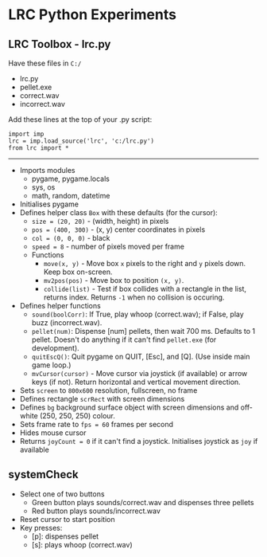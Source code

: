 # LRC Python Experiments

## LRC Toolbox - lrc.py

Have these files in `C:/`
- lrc.py
- pellet.exe
- correct.wav
- incorrect.wav

Add these lines at the top of your .py script:

	import imp
	lrc = imp.load_source('lrc', 'c:/lrc.py')
	from lrc import *

* * *

- Imports modules
  + pygame, pygame.locals
  + sys, os
  + math, random, datetime
- Initialises pygame
- Defines helper class `Box` with these defaults (for the cursor):
  + `size = (20, 20)` - (width, height) in pixels
  + `pos = (400, 300)` - (x, y) center coordinates in pixels
  + `col = (0, 0, 0)` - black 
  + `speed = 8` - number of pixels moved per frame
  + Functions
    * `move(x, y)` - Move box `x` pixels to the right and `y` pixels down. Keep box on-screen.
    * `mv2pos(pos)` - Move box to position `(x, y)`.
    * `collide(list)` - Test if box collides with a rectangle in the list, returns index. Returns `-1` when no collision is occuring.
- Defines helper functions
  + `sound(boolCorr)`: If True, play whoop (correct.wav); if False, play buzz (incorrect.wav).
  + `pellet(num)`: Dispense [num] pellets, then wait 700 ms. Defaults to 1 pellet. Doesn't do anything if it can't find `pellet.exe` (for development).
  + `quitEscQ()`: Quit pygame on QUIT, [Esc], and [Q]. (Use inside main game loop.)
  + `mvCursor(cursor)` - Move cursor via joystick (if available) or arrow keys (if not). Return horizontal and vertical movement direction.
- Sets `screen` to `800x600` resolution, fullscreen, no frame
- Defines rectangle `scrRect` with screen dimensions
- Defines `bg` background surface object with screen dimensions and off-white (250, 250, 250) colour.
- Sets frame rate to `fps = 60` frames per second
- Hides mouse cursor
- Returns `joyCount = 0` if it can't find a joystick. Initialises joystick as `joy` if available

## systemCheck

- Select one of two buttons
  + Green button plays sounds/correct.wav and dispenses three pellets
  + Red button plays sounds/incorrect.wav
- Reset cursor to start position
- Key presses:
  + [p]: dispenses pellet
  + [s]: plays whoop (correct.wav)
